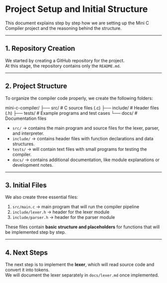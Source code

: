 # Project Setup and Initial Structure

This document explains step by step how we are setting up the Mini C Compiler project and the reasoning behind the structure.

---

## 1. Repository Creation

We started by creating a GitHub repository for the project.  
At this stage, the repository contains only the `README.md`.

---

## 2. Project Structure

To organize the compiler code properly, we create the following folders:

mini-c-compiler/
├── src/ # C source files (.c)
├── include/ # Header files (.h)
├── tests/ # Example programs and test cases
└── docs/ # Documentation files


- `src/` → contains the main program and source files for the lexer, parser, and interpreter.  
- `include/` → contains header files with function declarations and data structures.  
- `tests/` → will contain text files with small programs for testing the compiler.  
- `docs/` → contains additional documentation, like module explanations or development notes.

---

## 3. Initial Files

We also create three essential files:

1. `src/main.c` → main program that will run the compiler pipeline  
2. `include/lexer.h` → header for the lexer module  
3. `include/parser.h` → header for the parser module

These files contain **basic structure and placeholders** for functions that will be implemented step by step.

---

## 4. Next Steps

The next step is to implement the **lexer**, which will read source code and convert it into tokens.  
We will document the lexer separately in `docs/lexer.md` once implemented.

